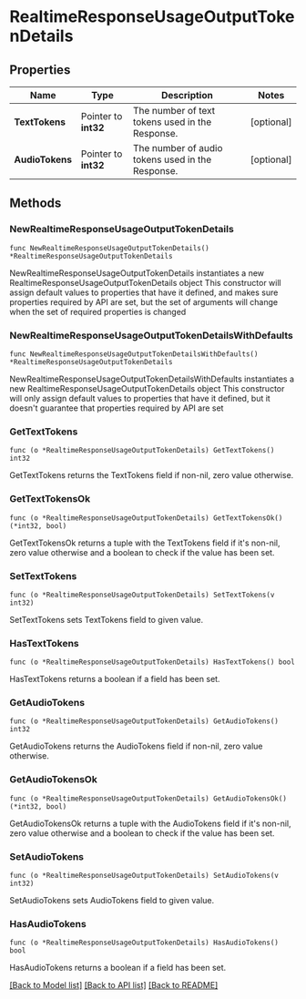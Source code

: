 # RealtimeResponseUsageOutputTokenDetails

## Properties

Name | Type | Description | Notes
------------ | ------------- | ------------- | -------------
**TextTokens** | Pointer to **int32** | The number of text tokens used in the Response. | [optional] 
**AudioTokens** | Pointer to **int32** | The number of audio tokens used in the Response. | [optional] 

## Methods

### NewRealtimeResponseUsageOutputTokenDetails

`func NewRealtimeResponseUsageOutputTokenDetails() *RealtimeResponseUsageOutputTokenDetails`

NewRealtimeResponseUsageOutputTokenDetails instantiates a new RealtimeResponseUsageOutputTokenDetails object
This constructor will assign default values to properties that have it defined,
and makes sure properties required by API are set, but the set of arguments
will change when the set of required properties is changed

### NewRealtimeResponseUsageOutputTokenDetailsWithDefaults

`func NewRealtimeResponseUsageOutputTokenDetailsWithDefaults() *RealtimeResponseUsageOutputTokenDetails`

NewRealtimeResponseUsageOutputTokenDetailsWithDefaults instantiates a new RealtimeResponseUsageOutputTokenDetails object
This constructor will only assign default values to properties that have it defined,
but it doesn't guarantee that properties required by API are set

### GetTextTokens

`func (o *RealtimeResponseUsageOutputTokenDetails) GetTextTokens() int32`

GetTextTokens returns the TextTokens field if non-nil, zero value otherwise.

### GetTextTokensOk

`func (o *RealtimeResponseUsageOutputTokenDetails) GetTextTokensOk() (*int32, bool)`

GetTextTokensOk returns a tuple with the TextTokens field if it's non-nil, zero value otherwise
and a boolean to check if the value has been set.

### SetTextTokens

`func (o *RealtimeResponseUsageOutputTokenDetails) SetTextTokens(v int32)`

SetTextTokens sets TextTokens field to given value.

### HasTextTokens

`func (o *RealtimeResponseUsageOutputTokenDetails) HasTextTokens() bool`

HasTextTokens returns a boolean if a field has been set.

### GetAudioTokens

`func (o *RealtimeResponseUsageOutputTokenDetails) GetAudioTokens() int32`

GetAudioTokens returns the AudioTokens field if non-nil, zero value otherwise.

### GetAudioTokensOk

`func (o *RealtimeResponseUsageOutputTokenDetails) GetAudioTokensOk() (*int32, bool)`

GetAudioTokensOk returns a tuple with the AudioTokens field if it's non-nil, zero value otherwise
and a boolean to check if the value has been set.

### SetAudioTokens

`func (o *RealtimeResponseUsageOutputTokenDetails) SetAudioTokens(v int32)`

SetAudioTokens sets AudioTokens field to given value.

### HasAudioTokens

`func (o *RealtimeResponseUsageOutputTokenDetails) HasAudioTokens() bool`

HasAudioTokens returns a boolean if a field has been set.


[[Back to Model list]](../README.md#documentation-for-models) [[Back to API list]](../README.md#documentation-for-api-endpoints) [[Back to README]](../README.md)


